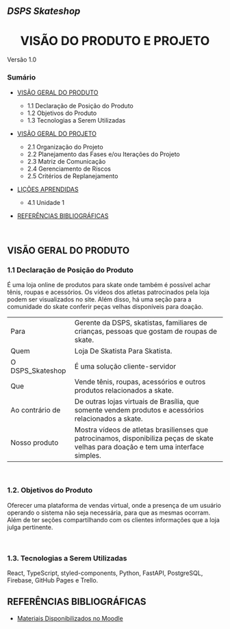 ## _**DSPS Skateshop**_
<h1 align="center"><b>VISÃO DO PRODUTO E PROJETO</b></h1>
Versão 1.0

<br>

### **Sumário**
 - [VISÃO GERAL DO PRODUTO](#visão-geral-do-produto)
    - 1.1 Declaração de Posição do Produto 
    - 1.2 Objetivos do Produto 
    - 1.3 Tecnologias a Serem Utilizadas 
 - [VISÃO GERAL DO PROJETO](#visão-geral-do-projeto)
    - 2.1 Organização do Projeto 
    - 2.2 Planejamento das Fases e/ou Iterações do Projeto
    - 2.3 Matriz de Comunicação
    - 2.4 Gerenciamento de Riscos
    - 2.5 Critérios de Replanejamento
- [LIÇÕES APRENDIDAS](#licoes-aprendidas) 
    - 4.1 Unidade 1

- [REFERÊNCIAS BIBLIOGRÁFICAS](#referencias-bibliograficas)

<br>

## VISÃO GERAL DO PRODUTO 

### 1.1 Declaração de Posição do Produto 

É uma loja online de produtos para skate onde também é possível achar tênis, roupas e acessórios. Os vídeos dos atletas patrocinados pela loja podem ser visualizados no site. Além disso, há uma seção para a comunidade do skate conferir peças velhas disponíveis para doação. <br>
	
 | | | 
 :----|----|
 | Para | Gerente da DSPS, skatistas, familiares de crianças, pessoas que gostam de roupas de skate. |
 | Quem | Loja De Skatista Para Skatista. |
 | O DSPS_Skateshop | É uma solução cliente-servidor |
 | Que | Vende tênis, roupas, acessórios e outros produtos relacionados a skate. |
 | Ao contrário de | De outras lojas virtuais de Brasília, que somente vendem produtos e acessórios relacionados a skate. |
 | Nosso produto | Mostra vídeos de atletas brasilienses que patrocinamos, disponibiliza peças de skate velhas para doação e tem uma interface simples. |

<br>

### 1.2. Objetivos do Produto
Oferecer uma plataforma de vendas virtual, onde a presença de um usuário operando o sistema não seja necessária, para que as mesmas ocorram. Além de ter seções compartilhando com os clientes informações que a loja julga pertinente.

<br>

### 1.3. Tecnologias a Serem Utilizadas
React, TypeScript, styled-components, Python, FastAPI, PostgreSQL, Firebase, GitHub Pages e Trello.
<br>

## REFERÊNCIAS BIBLIOGRÁFICAS
- [Materiais Disponibilizados no Moodle](https://aprender3.unb.br/login/index.php)

